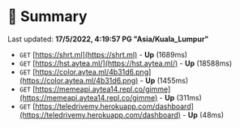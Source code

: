 # 📖 Summary
Last updated: **17/5/2022, 4:19:57 PG "Asia/Kuala_Lumpur"**

- `GET` [https://shrt.ml](https://shrt.ml) - **Up** (1689ms)
- `GET` [https://hst.aytea.ml/](https://hst.aytea.ml/) - **Up** (18588ms)
- `GET` [https://color.aytea.ml/4b31d6.png](https://color.aytea.ml/4b31d6.png) - **Up** (1455ms)
- `GET` [https://memeapi.aytea14.repl.co/gimme](https://memeapi.aytea14.repl.co/gimme) - **Up** (311ms)
- `GET` [https://teledrivemy.herokuapp.com/dashboard](https://teledrivemy.herokuapp.com/dashboard) - **Up** (48ms)
